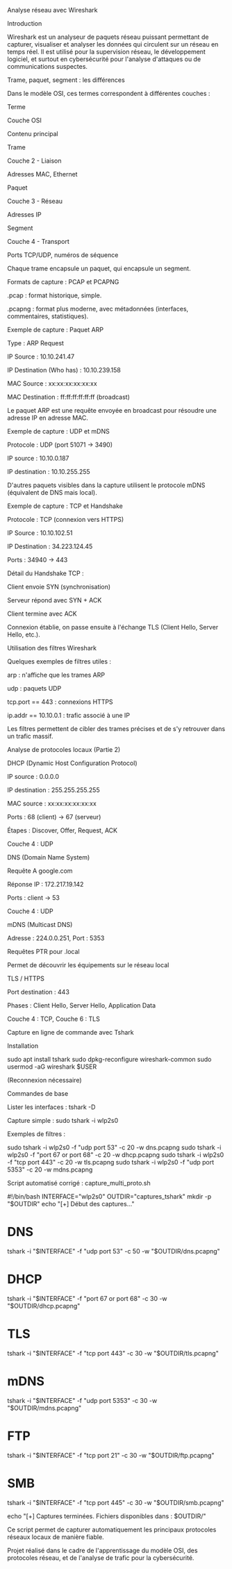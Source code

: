 Analyse réseau avec Wireshark

Introduction

Wireshark est un analyseur de paquets réseau puissant permettant de capturer, visualiser et analyser les données qui circulent sur un réseau en temps réel. Il est utilisé pour la supervision réseau, le développement logiciel, et surtout en cybersécurité pour l'analyse d'attaques ou de communications suspectes.

Trame, paquet, segment : les différences

Dans le modèle OSI, ces termes correspondent à différentes couches :

Terme

Couche OSI

Contenu principal

Trame

Couche 2 - Liaison

Adresses MAC, Ethernet

Paquet

Couche 3 - Réseau

Adresses IP

Segment

Couche 4 - Transport

Ports TCP/UDP, numéros de séquence

Chaque trame encapsule un paquet, qui encapsule un segment.

Formats de capture : PCAP et PCAPNG

.pcap : format historique, simple.

.pcapng : format plus moderne, avec métadonnées (interfaces, commentaires, statistiques).

Exemple de capture : Paquet ARP

Type : ARP Request

IP Source : 10.10.241.47

IP Destination (Who has) : 10.10.239.158

MAC Source : xx:xx:xx:xx:xx:xx

MAC Destination : ff:ff:ff:ff:ff:ff (broadcast)

Le paquet ARP est une requête envoyée en broadcast pour résoudre une adresse IP en adresse MAC.

Exemple de capture : UDP et mDNS

Protocole : UDP (port 51071 → 3490)

IP source : 10.10.0.187

IP destination : 10.10.255.255

D'autres paquets visibles dans la capture utilisent le protocole mDNS (équivalent de DNS mais local).

Exemple de capture : TCP et Handshake

Protocole : TCP (connexion vers HTTPS)

IP Source : 10.10.102.51

IP Destination : 34.223.124.45

Ports : 34940 → 443

Détail du Handshake TCP :

Client envoie SYN (synchronisation)

Serveur répond avec SYN + ACK

Client termine avec ACK

Connexion établie, on passe ensuite à l'échange TLS (Client Hello, Server Hello, etc.).



Utilisation des filtres Wireshark

Quelques exemples de filtres utiles :

arp : n'affiche que les trames ARP

udp : paquets UDP

tcp.port == 443 : connexions HTTPS

ip.addr == 10.10.0.1 : trafic associé à une IP

Les filtres permettent de cibler des trames précises et de s'y retrouver dans un trafic massif.

Analyse de protocoles locaux (Partie 2)

DHCP (Dynamic Host Configuration Protocol)

IP source : 0.0.0.0

IP destination : 255.255.255.255

MAC source : xx:xx:xx:xx:xx:xx

Ports : 68 (client) → 67 (serveur)

Étapes : Discover, Offer, Request, ACK

Couche 4 : UDP

DNS (Domain Name System)

Requête A google.com

Réponse IP : 172.217.19.142

Ports : client → 53

Couche 4 : UDP

mDNS (Multicast DNS)

Adresse : 224.0.0.251, Port : 5353

Requêtes PTR pour .local

Permet de découvrir les équipements sur le réseau local

TLS / HTTPS

Port destination : 443

Phases : Client Hello, Server Hello, Application Data

Couche 4 : TCP, Couche 6 : TLS

Capture en ligne de commande avec Tshark

Installation

sudo apt install tshark
sudo dpkg-reconfigure wireshark-common
sudo usermod -aG wireshark $USER

(Reconnexion nécessaire)

Commandes de base

Lister les interfaces : tshark -D

Capture simple : sudo tshark -i wlp2s0

Exemples de filtres :

sudo tshark -i wlp2s0 -f "udp port 53" -c 20 -w dns.pcapng
sudo tshark -i wlp2s0 -f "port 67 or port 68" -c 20 -w dhcp.pcapng
sudo tshark -i wlp2s0 -f "tcp port 443" -c 20 -w tls.pcapng
sudo tshark -i wlp2s0 -f "udp port 5353" -c 20 -w mdns.pcapng

Script automatisé corrigé : capture_multi_proto.sh

#!/bin/bash
INTERFACE="wlp2s0"
OUTDIR="captures_tshark"
mkdir -p "$OUTDIR"
echo "[+] Début des captures..."

# DNS
tshark -i "$INTERFACE" -f "udp port 53" -c 50 -w "$OUTDIR/dns.pcapng"

# DHCP
tshark -i "$INTERFACE" -f "port 67 or port 68" -c 30 -w "$OUTDIR/dhcp.pcapng"

# TLS
tshark -i "$INTERFACE" -f "tcp port 443" -c 30 -w "$OUTDIR/tls.pcapng"

# mDNS
tshark -i "$INTERFACE" -f "udp port 5353" -c 30 -w "$OUTDIR/mdns.pcapng"

# FTP
tshark -i "$INTERFACE" -f "tcp port 21" -c 30 -w "$OUTDIR/ftp.pcapng"

# SMB
tshark -i "$INTERFACE" -f "tcp port 445" -c 30 -w "$OUTDIR/smb.pcapng"


echo "[+] Captures terminées. Fichiers disponibles dans : $OUTDIR/"

Ce script permet de capturer automatiquement les principaux protocoles réseaux locaux de manière fiable.

Projet réalisé dans le cadre de l'apprentissage du modèle OSI, des protocoles réseau, et de l'analyse de trafic pour la cybersécurité.
